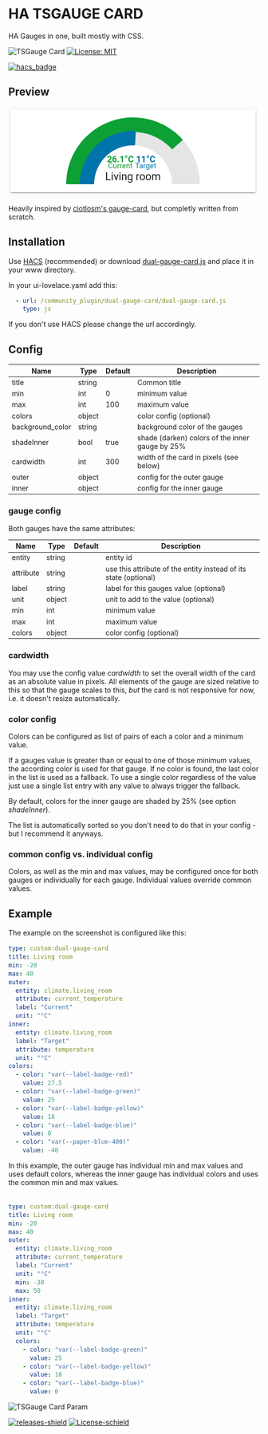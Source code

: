 # HA TSGAUGE CARD

HA Gauges in one, built mostly with CSS.

![TSGauge Card](https://img.shields.io/github/v/release/trollix/ha-tsgauge-card)
[![License: MIT](https://img.shields.io/badge/License-MIT-yellow.svg)](LICENSE)

[![hacs_badge](https://img.shields.io/badge/HACS-Default-orange.svg?style=flat)](https://github.com/custom-components/hacs)

## Preview

![TSGauge Card](https://github.com/trollix/ha-tsgauge-card/blob/main/img01.png?raw=true "TSGauge Card")

Heavily inspired by [ciotlosm's gauge-card](https://github.com/ciotlosm/custom-lovelace/), but completly written
from scratch.

## Installation

Use [HACS](https://github.com/custom-components/hacs) (recommended)
or download [dual-gauge-card.js](https://github.com/custom-cards/dual-gauge-card/raw/master/dual-gauge-card.js) and place it in your www directory.

In your ui-lovelace.yaml add this:

```yaml
  - url: /community_plugin/dual-gauge-card/dual-gauge-card.js
    type: js
```

If you don't use HACS please change the url accordingly.

## Config

| Name             | Type   | Default | Description                                      |
|------------------|--------|---------|--------------------------------------------------|
| title            | string |         | Common title                                     |
| min              | int    | 0       | minimum value                                    |
| max              | int    | 100     | maximum value                                    |
| colors           | object |         | color config (optional)                          |
| background_color | string |         | background color of the gauges                   |
| shadeInner       | bool   | true    | shade (darken) colors of the inner gauge by 25%  |
| cardwidth        | int    | 300     | width of the card in pixels (see below)          |
| outer            | object |         | config for the outer gauge                       |
| inner            | object |         | config for the inner gauge                       |

### gauge config

Both gauges have the same attributes:

| Name      | Type   | Default | Description                                                      |
|-----------|--------|---------|------------------------------------------------------------------|
| entity    | string |         | entity id                                                        |
| attribute | string |         | use this attribute of the entity instead of its state (optional) |
| label     | string |         | label for this gauges value (optional)                           |
| unit      | object |         | unit to add to the value (optional)                              |
| min       | int    |         | minimum value                                                    |
| max       | int    |         | maximum value                                                    |
| colors    | object |         | color config (optional)                                          |

### cardwidth

You may use the config value _cardwidth_ to set the overall width of the card as an absolute value in pixels.
All elements of the gauge are sized relative to this so that the gauge scales to this, _but_ the card is not responsive for now, i.e. it doesn't resize automatically.

### color config

Colors can be configured as list of pairs of each a color and a minimum value.

If a gauges value is greater than or equal to one of those minimum values, the according color is used for that gauge. If no color is found, the last color in the list is used as a fallback.
To use a single color regardless of the value just use a single list entry with any value to always trigger the fallback.

By default, colors for the inner gauge are shaded by 25% (see option _shadeInner_).

The list is automatically sorted so you don't need to do that in your config - but I recommend it anyways.

### common config vs. individual config

Colors, as well as the min and max values, may be configured once for both gauges or individually for each gauge. Individual values override common values.

## Example

The example on the screenshot is configured like this:

```yaml
type: custom:dual-gauge-card
title: Living room
min: -20
max: 40
outer:
  entity: climate.living_room
  attribute: current_temperature
  label: "Current"
  unit: "°C"
inner:
  entity: climate.living_room
  label: "Target"
  attribute: temperature
  unit: "°C"
colors:
  - color: "var(--label-badge-red)"
    value: 27.5
  - color: "var(--label-badge-green)"
    value: 25
  - color: "var(--label-badge-yellow)"
    value: 18
  - color: "var(--label-badge-blue)"
    value: 0
  - color: "var(--paper-blue-400)"
    value: -40
```

In this example, the outer gauge has individual min and max values and uses default colors, whereas the inner
gauge has individual colors and uses the common min and max values.

```yaml

type: custom:dual-gauge-card
title: Living room
min: -20
max: 40
outer:
  entity: climate.living_room
  attribute: current_temperature
  label: "Current"
  unit: "°C"
  min: -30
  max: 50
inner:
  entity: climate.living_room
  label: "Target"
  attribute: temperature
  unit: "°C"
  colors:
    - color: "var(--label-badge-green)"
      value: 25
    - color: "var(--label-badge-yellow)"
      value: 18
    - color: "var(--label-badge-blue)"
      value: 0
```

![TSGauge Card Param](https://github.com/trollix/ha-tsgauge-card/blob/main/img02.png?raw=true "TSGauge Card Param")

[![releases-shield](https://img.shields.io/github/release-date/trollix/ha-tsgauge-card)](https://img.shields.io/github/release-date/trollix/ha-tsgauge-card)
[![License-schield](https://img.shields.io/github/license/trollix/ha-tsgauge-card)](https://img.shields.io/github/license/trollix/ha-tsgauge-card)
